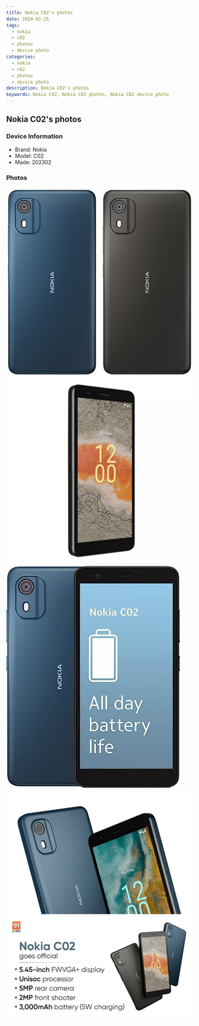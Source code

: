 ```yaml
---
title: Nokia C02's photos
date: 2024-02-25
tags: 
  - nokia
  - c02
  - photos
  - device photo
categories: 
  - nokia
  - c02
  - photos
  - device photo
description: Nokia C02's photos
keywords: Nokia C02, Nokia C02 photos, Nokia C02 device photo
---
```


## Nokia C02's photos

### Device Information

- Brand: Nokia
- Model: C02
- Made: 202302

### Photos

![/images/best-assets/devices/nokia/nokia-c02/1.jpg](/images/best-assets/devices/nokia/nokia-c02/1.jpg)
![/images/best-assets/devices/nokia/nokia-c02/2.jpg](/images/best-assets/devices/nokia/nokia-c02/2.jpg)
![/images/best-assets/devices/nokia/nokia-c02/3.jpg](/images/best-assets/devices/nokia/nokia-c02/3.jpg)
![/images/best-assets/devices/nokia/nokia-c02/4.jpg](/images/best-assets/devices/nokia/nokia-c02/4.jpg)
![/images/best-assets/devices/nokia/nokia-c02/5.jpg](/images/best-assets/devices/nokia/nokia-c02/5.jpg)
